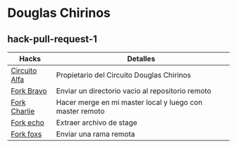 # Douglas Chirinos
## hack-pull-request-1

|Hacks                                                                 |                   Detalles                               |
|----------------------------------------------------------------------|----------------------------------------------------------|
|[Circuito Alfa](https://github.com/DouglasChirinos/hg_1_alfa.git)     | Propietario del Circuito Douglas Chirinos                |
|[Fork Bravo](https://github.com/DouglasChirinos/hg_1_bravo.git)       | Enviar un directorio vacio al repositorio remoto         |
|[Fork Charlie](https://github.com/DouglasChirinos/hg_1_charlie.git)   | Hacer merge en mi master local y luego con master remoto |
|[Fork echo](https://github.com/DouglasChirinos/hg_1_echo.git)         | Extraer archivo de stage                                 |
|[Fork foxs](https://github.com/DouglasChirinos/hg_1_foxs.git)         |Enviar una rama remota                                    |
